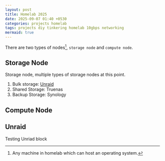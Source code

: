 ```yaml
---
layout: post
title: Homelab 2025
date: 2025-09-07 01:40 +0530
categories: projects homelab
tags: projects diy tinkering homelab 10gbps networking
mermaid: true
---
```


There are two types of nodes[^1], `storage node` and `compute node`.

## Storage Node

Storage node, multiple types of storage nodes at this point.

1. Bulk storage: [Unraid](#unraid)
2. Shared Storage: Truenas
3. Backup Storage: Synology

## Compute Node

<a name='unraid'></a>
## Unraid

Testing Unriad block



[^1]:Any machine in homelab which can host an operating system.
